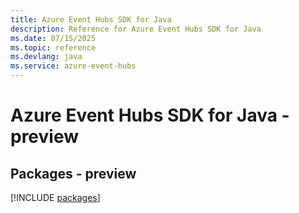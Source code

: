 ```yaml
---
title: Azure Event Hubs SDK for Java
description: Reference for Azure Event Hubs SDK for Java
ms.date: 07/15/2025
ms.topic: reference
ms.devlang: java
ms.service: azure-event-hubs
---
```

# Azure Event Hubs SDK for Java - preview
## Packages - preview
[!INCLUDE [packages](event-hubs-index.md)]